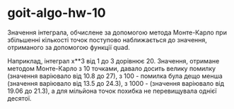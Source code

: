 # goit-algo-hw-10

Значення інтеграла, обчислене за допомогою метода Монте-Карло при збільшенні кількості точок поступово наближається до значення, отриманого за допомогою функції quad.

Наприклад, інтеграл х**3 від 1 до 3 дорівнює 20. Значення, отримане методом Монте-Карло з 10 точками, давало досить велику помилку (значення варіювало від 10.8 до 27), з 100 - помилка була дещо менша (значення варіювало від 13.5 до 24.3), з 1000 - (значення варіювало від 19.06 до 21.3), а для мільйона точок похибка не перевищувала однієї десятої.